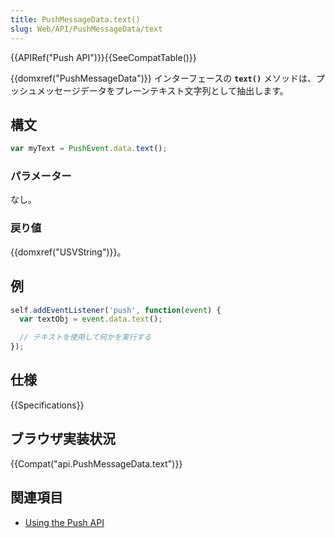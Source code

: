 ```yaml
---
title: PushMessageData.text()
slug: Web/API/PushMessageData/text
---
```


{{APIRef("Push API")}}{{SeeCompatTable()}}

{{domxref("PushMessageData")}} インターフェースの **`text()`** メソッドは、プッシュメッセージデータをプレーンテキスト文字列として抽出します。

## 構文

```js
var myText = PushEvent.data.text();
```

### パラメーター

なし。

### 戻り値

{{domxref("USVString")}}。

## 例

```js
self.addEventListener('push', function(event) {
  var textObj = event.data.text();

  // テキストを使用して何かを実行する
});
```

## 仕様

{{Specifications}}

## ブラウザ実装状況

{{Compat("api.PushMessageData.text")}}

## 関連項目

- [Using the Push API](/ja/docs/Web/API/Push_API/Using_the_Push_API)

